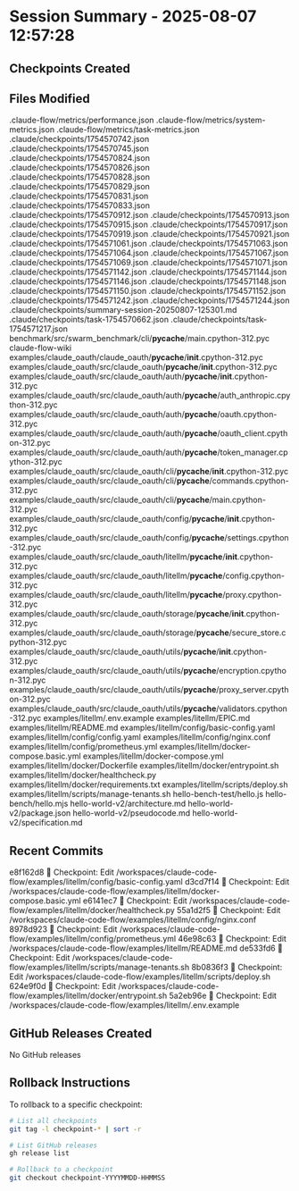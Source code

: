 # Session Summary - 2025-08-07 12:57:28

## Checkpoints Created


## Files Modified
.claude-flow/metrics/performance.json
.claude-flow/metrics/system-metrics.json
.claude-flow/metrics/task-metrics.json
.claude/checkpoints/1754570742.json
.claude/checkpoints/1754570745.json
.claude/checkpoints/1754570824.json
.claude/checkpoints/1754570826.json
.claude/checkpoints/1754570828.json
.claude/checkpoints/1754570829.json
.claude/checkpoints/1754570831.json
.claude/checkpoints/1754570833.json
.claude/checkpoints/1754570912.json
.claude/checkpoints/1754570913.json
.claude/checkpoints/1754570915.json
.claude/checkpoints/1754570917.json
.claude/checkpoints/1754570919.json
.claude/checkpoints/1754570921.json
.claude/checkpoints/1754571061.json
.claude/checkpoints/1754571063.json
.claude/checkpoints/1754571064.json
.claude/checkpoints/1754571067.json
.claude/checkpoints/1754571069.json
.claude/checkpoints/1754571071.json
.claude/checkpoints/1754571142.json
.claude/checkpoints/1754571144.json
.claude/checkpoints/1754571146.json
.claude/checkpoints/1754571148.json
.claude/checkpoints/1754571150.json
.claude/checkpoints/1754571152.json
.claude/checkpoints/1754571242.json
.claude/checkpoints/1754571244.json
.claude/checkpoints/summary-session-20250807-125301.md
.claude/checkpoints/task-1754570662.json
.claude/checkpoints/task-1754571217.json
benchmark/src/swarm_benchmark/cli/__pycache__/main.cpython-312.pyc
claude-flow-wiki
examples/claude_oauth/claude_oauth/__pycache__/__init__.cpython-312.pyc
examples/claude_oauth/src/claude_oauth/__pycache__/__init__.cpython-312.pyc
examples/claude_oauth/src/claude_oauth/auth/__pycache__/__init__.cpython-312.pyc
examples/claude_oauth/src/claude_oauth/auth/__pycache__/auth_anthropic.cpython-312.pyc
examples/claude_oauth/src/claude_oauth/auth/__pycache__/oauth.cpython-312.pyc
examples/claude_oauth/src/claude_oauth/auth/__pycache__/oauth_client.cpython-312.pyc
examples/claude_oauth/src/claude_oauth/auth/__pycache__/token_manager.cpython-312.pyc
examples/claude_oauth/src/claude_oauth/cli/__pycache__/__init__.cpython-312.pyc
examples/claude_oauth/src/claude_oauth/cli/__pycache__/commands.cpython-312.pyc
examples/claude_oauth/src/claude_oauth/cli/__pycache__/main.cpython-312.pyc
examples/claude_oauth/src/claude_oauth/config/__pycache__/__init__.cpython-312.pyc
examples/claude_oauth/src/claude_oauth/config/__pycache__/settings.cpython-312.pyc
examples/claude_oauth/src/claude_oauth/litellm/__pycache__/__init__.cpython-312.pyc
examples/claude_oauth/src/claude_oauth/litellm/__pycache__/config.cpython-312.pyc
examples/claude_oauth/src/claude_oauth/litellm/__pycache__/proxy.cpython-312.pyc
examples/claude_oauth/src/claude_oauth/storage/__pycache__/__init__.cpython-312.pyc
examples/claude_oauth/src/claude_oauth/storage/__pycache__/secure_store.cpython-312.pyc
examples/claude_oauth/src/claude_oauth/utils/__pycache__/__init__.cpython-312.pyc
examples/claude_oauth/src/claude_oauth/utils/__pycache__/encryption.cpython-312.pyc
examples/claude_oauth/src/claude_oauth/utils/__pycache__/proxy_server.cpython-312.pyc
examples/claude_oauth/src/claude_oauth/utils/__pycache__/validators.cpython-312.pyc
examples/litellm/.env.example
examples/litellm/EPIC.md
examples/litellm/README.md
examples/litellm/config/basic-config.yaml
examples/litellm/config/config.yaml
examples/litellm/config/nginx.conf
examples/litellm/config/prometheus.yml
examples/litellm/docker-compose.basic.yml
examples/litellm/docker-compose.yml
examples/litellm/docker/Dockerfile
examples/litellm/docker/entrypoint.sh
examples/litellm/docker/healthcheck.py
examples/litellm/docker/requirements.txt
examples/litellm/scripts/deploy.sh
examples/litellm/scripts/manage-tenants.sh
hello-bench-test/hello.js
hello-bench/hello.mjs
hello-world-v2/architecture.md
hello-world-v2/package.json
hello-world-v2/pseudocode.md
hello-world-v2/specification.md

## Recent Commits
e8f162d8 🔖 Checkpoint: Edit /workspaces/claude-code-flow/examples/litellm/config/basic-config.yaml
d3cd7f14 🔖 Checkpoint: Edit /workspaces/claude-code-flow/examples/litellm/docker-compose.basic.yml
e6141ec7 🔖 Checkpoint: Edit /workspaces/claude-code-flow/examples/litellm/docker/healthcheck.py
55a1d2f5 🔖 Checkpoint: Edit /workspaces/claude-code-flow/examples/litellm/config/nginx.conf
8978d923 🔖 Checkpoint: Edit /workspaces/claude-code-flow/examples/litellm/config/prometheus.yml
46e98c63 🔖 Checkpoint: Edit /workspaces/claude-code-flow/examples/litellm/README.md
de533fd6 🔖 Checkpoint: Edit /workspaces/claude-code-flow/examples/litellm/scripts/manage-tenants.sh
8b0836f3 🔖 Checkpoint: Edit /workspaces/claude-code-flow/examples/litellm/scripts/deploy.sh
624e9f0d 🔖 Checkpoint: Edit /workspaces/claude-code-flow/examples/litellm/docker/entrypoint.sh
5a2eb96e 🔖 Checkpoint: Edit /workspaces/claude-code-flow/examples/litellm/.env.example

## GitHub Releases Created
No GitHub releases

## Rollback Instructions
To rollback to a specific checkpoint:
```bash
# List all checkpoints
git tag -l checkpoint-* | sort -r

# List GitHub releases
gh release list

# Rollback to a checkpoint
git checkout checkpoint-YYYYMMDD-HHMMSS
```
